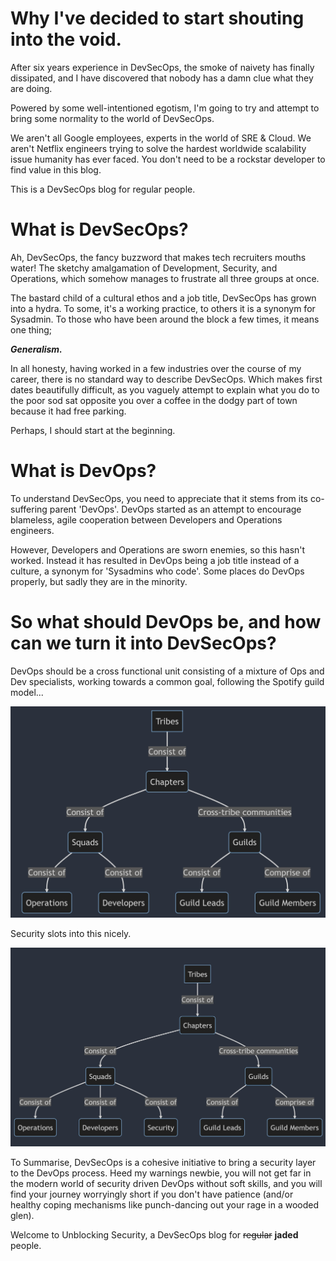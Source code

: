 # Why I've decided to start shouting into the void.

After six years experience in DevSecOps, the smoke of naivety has finally dissipated, and I have discovered that nobody has a damn clue what they are doing.

Powered by some well-intentioned egotism, I'm going to try and attempt to bring some normality to the world of DevSecOps.

We aren't all Google employees, experts in the world of SRE & Cloud. We aren't Netflix engineers trying to solve the hardest worldwide scalability issue humanity has ever faced. You don't need to be a rockstar developer to find value in this blog.

This is a DevSecOps blog for regular people.


# What is DevSecOps?

Ah, DevSecOps, the fancy buzzword that makes tech recruiters mouths water! The sketchy amalgamation of Development, Security, and Operations, which somehow manages to frustrate all three groups at once.

The bastard child of a cultural ethos and a job title, DevSecOps has grown into a hydra. To some, it's a working practice, to others it is a synonym for Sysadmin. To those who have been around the block a few times, it means one thing;

***Generalism.***

In all honesty, having worked in a few industries over the course of my career, there is no standard way to describe DevSecOps. Which makes first dates beautifully difficult, as you vaguely attempt to explain what you do to the poor sod sat opposite you over a coffee in the dodgy part of town because it had free parking.

Perhaps, I should start at the beginning.

# What is DevOps?

To understand DevSecOps, you need to appreciate that it stems from its co-suffering parent 'DevOps'. DevOps started as an attempt to encourage blameless, agile cooperation between Developers and Operations engineers.

However, Developers and Operations are sworn enemies, so this hasn't worked. Instead it has resulted in DevOps being a job title instead of a culture, a synonym for 'Sysadmins who code'. Some places do DevOps properly, but sadly they are in the minority.

# So what should DevOps be, and how can we turn it into DevSecOps?

DevOps should be a cross functional unit consisting of a mixture of Ops and Dev specialists, working towards a common goal, following the Spotify guild model...

![](../assets/DSO1.jpg)

Security slots into this nicely.

![](../assets/DSO2.jpg)


To Summarise, DevSecOps is a cohesive initiative to bring a security layer to the DevOps process. Heed my warnings newbie, you will not get far in the modern world of security driven DevOps without soft skills, and you will find your journey worryingly short if you don't have patience (and/or healthy coping mechanisms like punch-dancing out your rage in a wooded glen).

Welcome to Unblocking Security, a DevSecOps blog for ~~regular~~ **jaded** people.